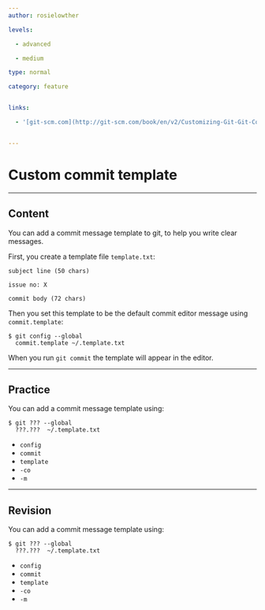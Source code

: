 ```yaml
---
author: rosielowther

levels:

  - advanced

  - medium

type: normal

category: feature


links:

  - '[git-scm.com](http://git-scm.com/book/en/v2/Customizing-Git-Git-Configuration){website}'


---
```


# Custom commit template

---

## Content

You can add a commit message template to git, to help you write clear messages.

First, you create a template file `template.txt`:

```
subject line (50 chars)

issue no: X

commit body (72 chars)
```

Then you set this template to be the default commit editor message using `commit.template`:

```
$ git config --global
  commit.template ~/.template.txt
```

When you run `git commit` the template will appear in the editor.

---

## Practice

You can add a commit message template using:

```
$ git ??? --global
  ???.???  ~/.template.txt
```

- `config`
- `commit`
- `template`
- `-co`
- `-m`

---

## Revision

You can add a commit message template using:

```
$ git ??? --global
  ???.???  ~/.template.txt
```

- `config`
- `commit`
- `template`
- `-co`
- `-m`
